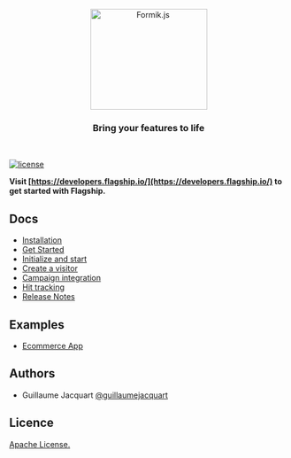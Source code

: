 
<p align="center">

<img  src="https://mk0abtastybwtpirqi5t.kinstacdn.com/wp-content/uploads/picture-solutions-persona-product-flagship.jpg"  width="211"  height="182"  alt="Formik.js"  />

</p>

  

<h3 align="center">Bring your features to life</h3>
<br>

[![license](https://badgen.now.sh/badge/license/Apache)](./LICENSE)

**Visit [https://developers.flagship.io/](https://developers.flagship.io/) to get started with Flagship.**

## Docs
-  [Installation](https://developers.flagship.io/go/v1.0/#installation)
-  [Get Started](https://developers.flagship.io/go/v1.0/#getting-started)
-  [Initialize and start](https://developers.flagship.io/go/v1.0/#initialize-and-start-the-library)
-  [Create a visitor](https://developers.flagship.io/go/v1.0/#create-a-visitor)
-  [Campaign integration](https://developers.flagship.io/go/v1.0/#campaign-integration)
-  [Hit tracking](https://developers.flagship.io/go/v1.0/#hit-tracking)
-  [Release Notes](https://developers.flagship.io/go/v1.0/#releases)
## Examples
-  [Ecommerce App](./examples/ecommerce)
## Authors
- Guillaume Jacquart [@guillaumejacquart](https://github.com/guillaumejacquart) 
## Licence
[Apache License.](https://github.com/abtasty/flagship-go-sdk/blob/master/LICENSE)